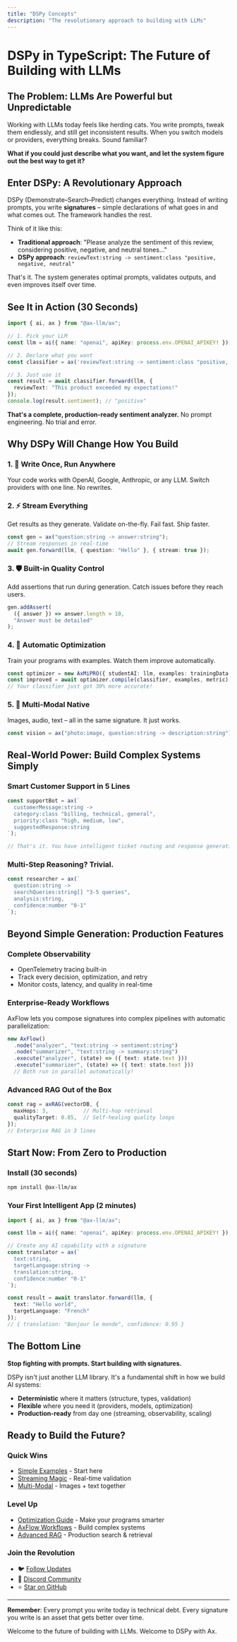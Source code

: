 ```yaml
---
title: "DSPy Concepts"
description: "The revolutionary approach to building with LLMs"
---
```


# DSPy in TypeScript: The Future of Building with LLMs

## The Problem: LLMs Are Powerful but Unpredictable

Working with LLMs today feels like herding cats. You write prompts, tweak them endlessly, and still get inconsistent results. When you switch models or providers, everything breaks. Sound familiar?

**What if you could just describe what you want, and let the system figure out the best way to get it?**

## Enter DSPy: A Revolutionary Approach

DSPy (Demonstrate–Search–Predict) changes everything. Instead of writing prompts, you write **signatures** – simple declarations of what goes in and what comes out. The framework handles the rest.

Think of it like this:
- **Traditional approach**: "Please analyze the sentiment of this review, considering positive, negative, and neutral tones..."
- **DSPy approach**: `reviewText:string -> sentiment:class "positive, negative, neutral"`

That's it. The system generates optimal prompts, validates outputs, and even improves itself over time.

## See It in Action (30 Seconds)

```typescript
import { ai, ax } from "@ax-llm/ax";

// 1. Pick your LLM
const llm = ai({ name: "openai", apiKey: process.env.OPENAI_APIKEY! });

// 2. Declare what you want
const classifier = ax('reviewText:string -> sentiment:class "positive, negative, neutral"');

// 3. Just use it
const result = await classifier.forward(llm, { 
  reviewText: "This product exceeded my expectations!" 
});
console.log(result.sentiment); // "positive"
```

**That's a complete, production-ready sentiment analyzer.** No prompt engineering. No trial and error.

## Why DSPy Will Change How You Build

### 1. 🎯 **Write Once, Run Anywhere**
Your code works with OpenAI, Google, Anthropic, or any LLM. Switch providers with one line. No rewrites.

### 2. ⚡ **Stream Everything**
Get results as they generate. Validate on-the-fly. Fail fast. Ship faster.

```typescript
const gen = ax("question:string -> answer:string");
// Stream responses in real-time
await gen.forward(llm, { question: "Hello" }, { stream: true });
```

### 3. 🛡️ **Built-in Quality Control**
Add assertions that run during generation. Catch issues before they reach users.

```typescript
gen.addAssert(
  ({ answer }) => answer.length > 10,
  "Answer must be detailed"
);
```

### 4. 🚀 **Automatic Optimization**
Train your programs with examples. Watch them improve automatically.

```typescript
const optimizer = new AxMiPRO({ studentAI: llm, examples: trainingData });
const improved = await optimizer.compile(classifier, examples, metric);
// Your classifier just got 30% more accurate!
```

### 5. 🎨 **Multi-Modal Native**
Images, audio, text – all in the same signature. It just works.

```typescript
const vision = ax("photo:image, question:string -> description:string");
```

## Real-World Power: Build Complex Systems Simply

### Smart Customer Support in 5 Lines

```typescript
const supportBot = ax(`
  customerMessage:string -> 
  category:class "billing, technical, general",
  priority:class "high, medium, low",
  suggestedResponse:string
`);

// That's it. You have intelligent ticket routing and response generation.
```

### Multi-Step Reasoning? Trivial.

```typescript
const researcher = ax(`
  question:string -> 
  searchQueries:string[] "3-5 queries",
  analysis:string,
  confidence:number "0-1"
`);
```

## Beyond Simple Generation: Production Features

### Complete Observability
- OpenTelemetry tracing built-in
- Track every decision, optimization, and retry
- Monitor costs, latency, and quality in real-time

### Enterprise-Ready Workflows
AxFlow lets you compose signatures into complex pipelines with automatic parallelization:

```typescript
new AxFlow()
  .node("analyzer", "text:string -> sentiment:string")
  .node("summarizer", "text:string -> summary:string")
  .execute("analyzer", (state) => ({ text: state.text }))
  .execute("summarizer", (state) => ({ text: state.text }))
  // Both run in parallel automatically!
```

### Advanced RAG Out of the Box
```typescript
const rag = axRAG(vectorDB, {
  maxHops: 3,           // Multi-hop retrieval
  qualityTarget: 0.85,  // Self-healing quality loops
});
// Enterprise RAG in 3 lines
```

## Start Now: From Zero to Production

### Install (30 seconds)
```bash
npm install @ax-llm/ax
```

### Your First Intelligent App (2 minutes)
```typescript
import { ai, ax } from "@ax-llm/ax";

const llm = ai({ name: "openai", apiKey: process.env.OPENAI_APIKEY! });

// Create any AI capability with a signature
const translator = ax(`
  text:string, 
  targetLanguage:string -> 
  translation:string,
  confidence:number "0-1"
`);

const result = await translator.forward(llm, {
  text: "Hello world",
  targetLanguage: "French"
});
// { translation: "Bonjour le monde", confidence: 0.95 }
```

## The Bottom Line

**Stop fighting with prompts. Start building with signatures.**

DSPy isn't just another LLM library. It's a fundamental shift in how we build AI systems:
- **Deterministic** where it matters (structure, types, validation)
- **Flexible** where you need it (providers, models, optimization)
- **Production-ready** from day one (streaming, observability, scaling)

## Ready to Build the Future?

### Quick Wins
- [Simple Examples](src/examples/) - Start here
- [Streaming Magic](src/examples/streaming1.ts) - Real-time validation
- [Multi-Modal](src/examples/multi-modal.ts) - Images + text together

### Level Up
- [Optimization Guide](OPTIMIZE.md) - Make your programs smarter
- [AxFlow Workflows](AXFLOW.md) - Build complex systems
- [Advanced RAG](AXRAG.md) - Production search & retrieval

### Join the Revolution
- 🐦 [Follow Updates](https://twitter.com/dosco)
- 💬 [Discord Community](https://discord.gg/DSHg3dU7dW)
- ⭐ [Star on GitHub](https://github.com/ax-llm/ax)

---

**Remember**: Every prompt you write today is technical debt. Every signature you write is an asset that gets better over time.

Welcome to the future of building with LLMs. Welcome to DSPy with Ax.